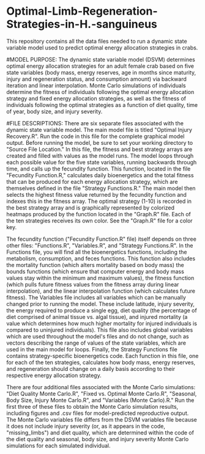 # Optimal-Limb-Regeneration-Strategies-in-H.-sanguineus
This repository contains all the data files needed to run a dynamic state variable model used to predict optimal energy allocation strategies in crabs. 

#MODEL PURPOSE: The dynamic state variable model (DSVM) determines optimal energy allocation strategies for an adult 
female crab based on five state variables (body mass, energy reserves, age in months since maturity, injury and 
regeneration status, and consumption amount) via backward iteration and linear interpolation. Monte Carlo simulations
of individuals determine the fitness of individuals following the optimal energy allocation strategy and fixed energy 
allocation strategies, as well as the fitness of individuals following the optimal strategies as a function of diet
quality, time of year, body size, and injury severity. 

#FILE DESCRIPTIONS: There are six separate files associated with the dynamic state variable model. The main model file is titled "Optimal Injury Recovery.R". Run 
the code in this file for the complete graphical model output. Before running the model, be sure to set your working directory to "Source File
Location." In this file, the fitness and best strategy arrays are created and filled with values as the model runs. The model loops
through each possible value for the five state variables, running backwards through time, and calls up 
the fecundity function. This function, located in the file "Fecundity Function.R," calculates daily bioenergetics and the total fitness 
that can be produced for each energy allocation strategy, which are themselves defined in the file "Strategy Functions.R." The main model then
selects the highest fitness value returned by the fecundity function and indexes this in the fitness array. The optimal strategy (1-10) is recorded
in the best strategy array and is graphically represented by colorized heatmaps produced by the function located in the "Graph.R" file. Each of the
ten strategies receives its own color. See the "Graph.R" file for a color key. 

The fecundity function ("Fecundity Function.R" file) itself depends on three other files: "Functions.R", "Variables.R", and "Strategy
Functions.R". In the Functions file, you will find all the bioenergetics functions, including the metabolism, consumption, and feces functions. 
This function also includes the mortality function (which alters mortality based on body mass) the bounds functions (which ensure that
computer energy and body mass values stay within the minimum and maximum values), the fitness function (which pulls future fitness values
from the fitness array during linear interpolation), and the linear interpolation function (which calculates future fitness). The Variables
file includes all variables which can be manually changed prior to running the model. These include latitude, injury severity, the energy
required to produce a single egg, diet quality (the percentage of diet comprised of animal tissue vs. algal tissue), and injured mortality
(a value which determines how much higher mortality for injured individuals is compared to uninjured individuals). This file also includes
global variables which are used throughout the model's files and do not change, such as vectors describing the range of values of the state
variables, which are used in the main model for loops. Finally, the Strategy Functions file contains strategy-specific bioenergetics
code. Each function in this file, one for each of the ten strategies, calculates how body mass, energy reserves, and regeneration should change
on a daily basis according to their respective energy allocation strategy.

There are four additional files associated with the Monte Carlo simulations: "Diet Quality Monte Carlo.R", "Fixed vs. Optimal Monte Carlo.R",
"Seasonal, Body Size, Injury Monte Carlo.R", and "Variables (Monte Carlo).R." Run the first three of these files to obtain the Monte Carlo simulation
results, including figures and .csv files for model-predicted reproductive output. The Monte Carlo variables file differs from the DSVM variables file
because it does not include injury severity (or, as it appears in the code, "missing_limbs") and diet quality, which are determined within the code of
the diet quality and seasonal, body size, and injury severity Monte Carlo simulations for each simulated individual. 





